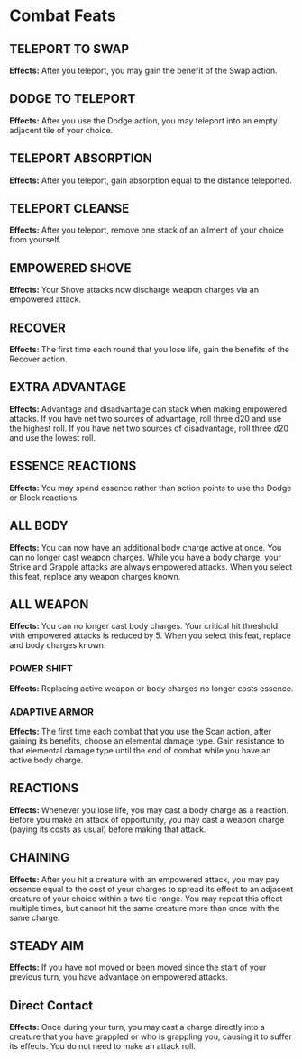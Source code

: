 # Combat Feats

## TELEPORT TO SWAP

**Effects:** After you teleport, you may gain the benefit of the Swap action.

## DODGE TO TELEPORT

**Effects:** After you use the Dodge action, you may teleport into an empty adjacent tile of your choice.

## TELEPORT ABSORPTION

**Effects:** After you teleport, gain absorption equal to the distance teleported.

## TELEPORT CLEANSE

**Effects:** After you teleport, remove one stack of an ailment of your choice from yourself.

## EMPOWERED SHOVE

**Effects:** Your Shove attacks now discharge weapon charges via an empowered attack.

## RECOVER

**Effects:** The first time each round that you lose life, gain the benefits of the Recover action.

## EXTRA ADVANTAGE

**Effects:** Advantage and disadvantage can stack when making empowered attacks. If you have net two sources of advantage, roll three d20 and use the highest roll. If you have net two sources of disadvantage, roll three d20 and use the lowest roll.

## ESSENCE REACTIONS

**Effects:** You may spend essence rather than action points to use the Dodge or Block reactions.

## ALL BODY

**Effects:** You can now have an additional body charge active at once. You can no longer cast weapon charges. While you have a body charge, your Strike and Grapple attacks are always empowered attacks.
When you select this feat, replace any weapon charges known.

## ALL WEAPON

**Effects:** You can no longer cast body charges. Your critical hit threshold with empowered attacks is reduced by 5.
When you select this feat, replace and body charges known.

### POWER SHIFT

**Effects:** Replacing active weapon or body charges no longer costs essence.

### ADAPTIVE ARMOR

**Effects:** The first time each combat that you use the Scan action, after gaining its benefits, choose an elemental damage type. Gain resistance to that elemental damage type until the end of combat while you have an active body charge.

## REACTIONS

**Effects:** Whenever you lose life, you may cast a body charge as a reaction. Before you make an attack of opportunity, you may cast a weapon charge (paying its costs as usual) before making that attack.

## CHAINING

**Effects:** After you hit a creature with an empowered attack, you may pay essence equal to the cost of your charges to spread its effect to an adjacent creature of your choice within a two tile range. You may repeat this effect multiple times, but cannot hit the same creature more than once with the same charge.

## STEADY AIM

**Effects:** If you have not moved or been moved since the start of your previous turn, you have advantage on empowered attacks.

## Direct Contact

**Effects:** Once during your turn, you may cast a charge directly into a creature that you have grappled or who is grappling you, causing it to suffer its effects. You do not need to make an attack roll.
